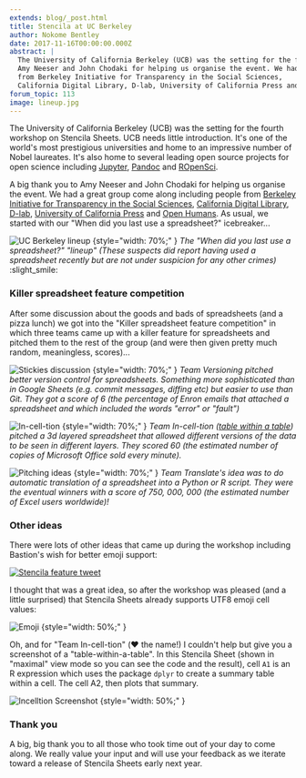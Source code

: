 ```yaml
---
extends: blog/_post.html
title: Stencila at UC Berkeley
author: Nokome Bentley
date: 2017-11-16T00:00:00.000Z
abstract: |
  The University of California Berkeley (UCB) was the setting for the fourth workshop on Stencila Sheets. A big thank you to
  Amy Neeser and John Chodaki for helping us organise the event. We had a great group come along including people
  from Berkeley Initiative for Transparency in the Social Sciences,
  California Digital Library, D-lab, University of California Press and Open Humans.
forum_topic: 113
image: lineup.jpg
---
```


The University of California Berkeley (UCB) was the setting for the fourth workshop on Stencila Sheets. UCB needs little introduction. It's one of the world's most prestigious universities and home to an impressive number of Nobel laureates. It's also home to several leading open source projects for open science including [Jupyter](http://jupyter.org/), [Pandoc](https://pandoc.org/) and [ROpenSci](https://ropensci.org/).

A big thank you to Amy Neeser and John Chodaki for helping us organise the event. We had a great group come along including people from [Berkeley Initiative for
Transparency in the Social Sciences](http://www.bitss.org/), [California Digital Library](http://www.cdlib.org/), [D-lab](http://dlab.berkeley.edu/), [University of California Press](https://www.ucpress.edu/) and [Open Humans](https://www.openhumans.org/). As usual, we started with our "When did you last use a spreadsheet?" icebreaker...

![UC Berkeley lineup](lineup.jpg)
{style="width: 70%;" }
_The "When did you last use a spreadsheet?" "lineup" (These suspects did report having used a spreadsheet recently but are not under suspicion for any other crimes)_ :slight_smile:

### Killer spreadsheet feature competition

After some discussion about the goods and bads of spreadsheets (and a pizza lunch) we got into the "Killer spreadsheet feature competition" in which three teams came up with a killer feature for spreadsheets and pitched them to the rest of the group (and were then given pretty much random, meaningless, scores)...

![Stickies discussion](stickies.jpg)
{style="width: 70%;" }
_Team Versioning pitched better version control for spreadsheets. Something more sophisticated than in Google Sheets (e.g. commit messages, diffing etc) but easier to use than Git. They got a score of 6 (the percentage of Enron emails that attached a spreadsheet and which included the words "error" or "fault")_

![In-cell-tion](incelltion.jpg)
{style="width: 70%;" }
_Team In-cell-tion ([table within a table](https://en.wikipedia.org/wiki/Inception)) pitched a 3d layered spreadsheet that allowed different versions of the data to be seen in different layers. They scored 60 (the estimated number of copies of Microsoft Office sold every minute)._

![Pitching ideas](pitching.jpg)
{style="width: 70%;" }
_Team Translate's idea was to do automatic translation of a spreadsheet into a Python or R script. They were the eventual winners with a score of 750, 000, 000 (the estimated number of Excel users worldwide)!_

### Other ideas

There were lots of other ideas that came up during the workshop including Bastion's wish for better emoji support:

[![Stencila feature tweet](spreadsheet-tween.png)](https://twitter.com/gedankenstuecke/status/930616561248829440)

I thought that was a great idea, so after the workshop was pleased (and a little surprised) that Stencila Sheets already supports UTF8 emoji cell values:

![Emoji](emoji.png)
{style="width: 50%;" }

Oh, and for "Team In-cell-tion" (:heart: the name!) I couldn't help but give you a screenshot of a "table-within-a-table". In this Stencila Sheet (shown in "maximal" view mode so you can see the code and the result), cell `A1` is an R expression which uses the package `dplyr` to create a summary table within a cell. The cell A2, then plots that summary.

![Incelltion Screenshot](incelltion-screenshot.png)
{style="width: 50%;" }

### Thank you

A big, big thank you to all those who took time out of your day to come along. We really value your input and will use your feedback as we iterate toward a release of Stencila Sheets early next year.
